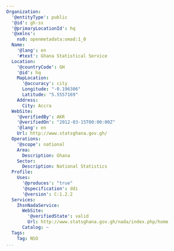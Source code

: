 ```yaml
---
Organization:
  '@entityType': public
  '@id': gh-ss
  '@primaryLocationId': hq
  '@xmlns':
    ns0: openmetadata:omad:1_0
  Name:
    '@lang': en
    '#text': Ghana Statistical Service
  Location:
    '@countryCode': GH
    '@id': hq
    MapLocation:
      '@accuracy': city
      Longitude: "-0.196306"
      Latitude: "5.5557169"
    Address:
      City: Accra
  WebSite:
    '@verifiedBy': AKR
    '@verifiedOn': "2012-03-15T00:00:00Z"
    '@lang': en
    Url: http://www.statsghana.gov.gh/
  Operations:
    '@scope': national
    Area:
      Description: Ghana
    Sector:
      Description: National Statistics
  Profile:
    Uses:
      '@produces': "true"
      '@specification': ddi
      '@version': C:1.2.2
  Services:
    IhsnNadaService:
      WebSite:
        '@verifiedState': valid
        Url: http://www.statsghana.gov.gh/nada/index.php/home
      Catalog: ~
  Tags:
    Tag: NSO
...
```

